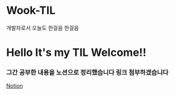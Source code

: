 # Wook-TIL
개발자로서 오늘도 한걸음 한걸음


# Hello It's my TIL **Welcome!!**

### 그간 공부한 내용을 노션으로 정리했습니다 링크 첨부하겠습니다
[Notion](https://neighborly-fragrance-3fc.notion.site/05582a4e919045f4a98a10e7b6d8f18e?pvs=4)
